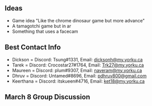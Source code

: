 ## Ideas
- Game idea "Like the chrome dinosaur game but more advance"
- A tamagotchi game but in ar
- Something that uses a facecam

## Best Contact Info
- Dickson = Discord: Tsung#1331, Email: dicksonh@my.yorku.ca
- Tarek = Discord: Crocostar27#1764, Email: Trk27@my.yorku.ca
- Maureen = Discord: plum#9307, Email: naveram@my.yorku.ca
- Dhruv = Discord: Untamed#8696, Email: pdhruv800@gmail.com
- Keerthana = Discord: itskueen#4716, Email: ket18@my.yorku.ca


## March 8 Group Discussion

